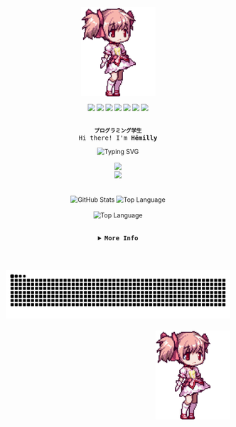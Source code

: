 <div style="text-align: center;">
  <img alt="" height="200" src="/madokagif.gif" style="display: block; margin: 0 auto;">

  <br>
</div>
<div align="center">
  <img width="40" src="https://cdn.jsdelivr.net/gh/devicons/devicon@latest/icons/javascript/javascript-original.svg" />
  <img width="40" src="https://cdn.jsdelivr.net/gh/devicons/devicon@latest/icons/html5/html5-original.svg" />
  <img width="40" src="https://cdn.jsdelivr.net/gh/devicons/devicon@latest/icons/css3/css3-original.svg" />
  <img width="40" src="https://cdn.jsdelivr.net/gh/devicons/devicon@latest/icons/git/git-original.svg" />
  <img width="40" src="https://cdn.jsdelivr.net/gh/devicons/devicon@latest/icons/python/python-original.svg" />
  <img width="40" src="https://cdn.jsdelivr.net/gh/devicons/devicon@latest/icons/photoshop/photoshop-original.svg" />
  <img width="40" src="https://cdn.jsdelivr.net/gh/devicons/devicon@latest/icons/figma/figma-original.svg" />
</div>

<br>

<div align="center">
  
  <b>`プログラミング学生`</b>
  <samp>
      <br>
      Hi there! I'm <b>Hêmilly</b>
  </samp>
</div>



<div align="center" width="100%">
  <img src="https://readme-typing-svg.herokuapp.com?font=Pixelify+Sans&weight=500&duration=4000&pause=500&color=FF79C6&center=true&width=435&lines=I+am+from+Brazil;I'm+a+student+of+ADS;Analysis+and+Systems+Development;I'm+also+a+Designer;Welcome!" alt="Typing SVG"/>
</div>

<br>

<div align="center">
  <img src="https://img.shields.io/badge/milly-%E2%99%A1?color=black" />
</div>

<div align="center">
  <img src="https://visitor-badge.laobi.icu/badge?page_id=Hemilly-pg.Hemilly-pg&left_color=purple&right_color=rebeccapurple"  />
</div>      
<br>
<br>


<div align="center">
  <img height=180 align="center" alt="GitHub Stats" src="http://github-profile-summary-cards.vercel.app/api/cards/stats?username=Hemilly-pg&theme=jolly"/>
  <img height=180 align="center" alt="Top Language" src="http://github-profile-summary-cards.vercel.app/api/cards/repos-per-language?username=Hemilly-pg&theme=jolly"/>
  <br>
  <br>
  <img align="center" alt="Top Language" src="http://github-profile-summary-cards.vercel.app/api/cards/profile-details?username=Hemilly-pg&theme=jolly"/>
</div>


</div>

<br>
<br>

<details align="center">  
  <summary>
      <samp>
        <b>More Info</b>
      </samp>
  </summary>
  
<br>

##

<br>

<div align="center">
  <samp>
    <b>
      Contact me:
    </b>
  </samp>
  <br>
  <br>

  [![Gmail](https://img.shields.io/badge/Gmail-ff64da?style=for-the-badge&logo=gmail&logoColor=fff)](mailto:hpg1@aluno.ifnmg.edu.br)
  [![Instagram](https://img.shields.io/badge/Instagram-ff64da?style=for-the-badge&logo=instagram&logoColor=fff)](https://www.instagram.com/hemillypg/)
  [![Linkedin](https://img.shields.io/badge/LinkedIn-ff64da?style=for-the-badge&logo=linkedin&logoColor=fff)](https://www.linkedin.com/in/h%C3%AAmilly-pereira-gon%C3%A7alves-2a422b388/)
  
</div>

<div align="center">
  <p align="center">
      <samp>
         ♡
         ⊹
         ⊹
         ⊹
         ♡
      </samp>
  </p>
</div>
<br>

</details>

##

<br>


<br>

<div align="center">
<img src="https://raw.githubusercontent.com/Hemilly-pg/Hemilly-pg/output/snake.svg" alt="Snake animation" />
</div>

###
  <img align="right" alt="" height="200" src="/madokagif.gif">
